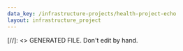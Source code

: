 ```yaml
---
data_key: /infrastructure-projects/health-project-echo
layout: infrastructure_project
---
```

[//]: <> GENERATED FILE. Don't edit by hand.